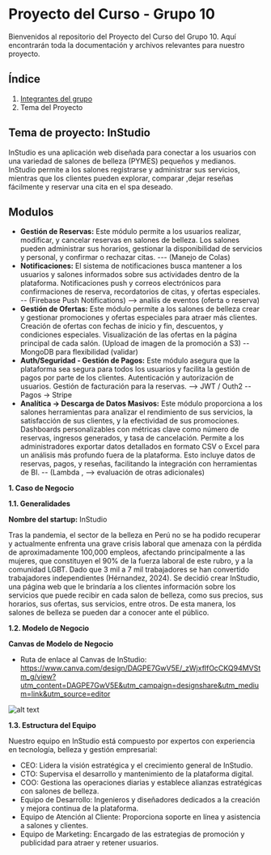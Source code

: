 # Proyecto del Curso - Grupo 10

Bienvenidos al repositorio del Proyecto del Curso del Grupo 10. Aquí encontrarán toda la documentación y archivos relevantes para nuestro proyecto.

## Índice

1. [Integrantes del grupo](01.%20integrantes/integrantes.md)
2. Tema del Proyecto

## Tema de proyecto: InStudio
InStudio es una aplicación web diseñada para conectar a los usuarios con una variedad de salones de belleza (PYMES) pequeños y medianos. InStudio permite a los salones registrarse y administrar sus servicios, mientras que los clientes pueden explorar, comparar ,dejar reseñas fácilmente y reservar una cita en el spa deseado.

## Modulos
- **Gestión de Reservas:** Este módulo permite a los usuarios realizar, modificar, y cancelar reservas en salones de belleza. Los salones pueden administrar sus horarios, gestionar la disponibilidad de servicios y personal, y confirmar o rechazar citas. --- (Manejo de Colas)
- **Notificaciones:**  El sistema de notificaciones busca mantener a los usuarios y salones informados sobre sus actividades dentro de la plataforma. Notificaciones push y correos electrónicos para confirmaciones de reserva, recordatorios de citas, y ofertas especiales. -- (Firebase Push Notifications) --> analiis de eventos (oferta o reserva)
- **Gestión de Ofertas:**  Este módulo permite a los salones de belleza crear y gestionar promociones y ofertas especiales para atraer más clientes. Creación de ofertas con fechas de inicio y fin, descuentos, y condiciones especiales. Visualización de las ofertas en la página principal de cada salón. (Upload de imagen de la promoción a S3)  -- MongoDB para flexibilidad (validar)
- **Auth/Seguridad - Gestión de Pagos:** Este módulo asegura que la plataforma sea segura para todos los usuarios y facilita la gestión de pagos por parte de los clientes. Autenticación y autorización de usuarios.  Gestión de facturación para la reservas. --> JWT / Outh2  -- Pagos -> Stripe
- **Analítica -> Descarga de Datos Masivos:** Este módulo proporciona a los salones herramientas para analizar el rendimiento de sus servicios, la satisfacción de sus clientes, y la efectividad de sus promociones. Dashboards personalizables con métricas clave como número de reservas, ingresos generados, y tasa de cancelación. Permite a los administradores exportar datos detallados en formato CSV o Excel para un análisis más profundo fuera de la plataforma. Esto incluye datos de reservas, pagos, y reseñas, facilitando la integración con herramientas de BI. -- (Lambda , --> evaluación de otras adicionales)

**1. Caso de Negocio**

**1.1. Generalidades**

**Nombre del startup:**  InStudio

Tras la pandemia, el sector de la belleza en Perú no se ha podido recuperar y actualmente enfrenta una grave crisis laboral que amenaza con la pérdida de aproximadamente 100,000 empleos, afectando principalmente a las mujeres, que constituyen el 90% de la fuerza laboral de este rubro, y a la comunidad LGBT. Dado que 3 mil a 7 mil trabajadores se han convertido trabajadores independientes (Hérnandez, 2024). Se decidió crear InStudio, una página web que le brindaría a los clientes información sobre los servicios que puede recibir en cada salon de belleza, como sus precios, sus horarios, sus ofertas, sus servicios, entre otros. De esta manera, los salones de belleza se pueden dar a conocer ante el público.

**1.2. Modelo de Negocio**

**Canvas de Modelo de Negocio**

- Ruta de enlace al Canvas de InStudio: 
  https://www.canva.com/design/DAGPE7GwV5E/_zWjxflfOcCKQ94MVStm_g/view?utm_content=DAGPE7GwV5E&utm_campaign=designshare&utm_medium=link&utm_source=editor

![alt text](<Canvas de Modelo de Negocio Tabla para estrategia planeación negocio pastel moderno.png>)

**1.3. Estructura del Equipo**

Nuestro equipo en InStudio está compuesto por expertos con experiencia en tecnología, belleza y gestión empresarial:

- CEO: Lidera la visión estratégica y el crecimiento general de InStudio.
- CTO: Supervisa el desarrollo y mantenimiento de la plataforma digital.
- COO: Gestiona las operaciones diarias y establece alianzas estratégicas con salones de belleza.
- Equipo de Desarrollo: Ingenieros y diseñadores dedicados a la creación y mejora continua de la plataforma.
- Equipo de Atención al Cliente: Proporciona soporte en línea y asistencia a salones y clientes.
- Equipo de Marketing: Encargado de las estrategias de promoción y publicidad para atraer y retener usuarios.
